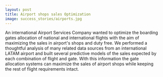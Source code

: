 ```yaml
---
layout: post
title: Airport shops sales Optimization
image: success_stories/airports.jpg
---
```


An international Airport Services Company wanted to optimize the boarding gates allocation of national and international flights with the aim of maximizing the sales in airport's shops and duty free. We performed a thoughtful analysis of many related data sources from an international LATAM airport and built several predictive models of the sales expected by each combination of flight and gate. With this information the gate allocation systems can maximize the sales of airport shops while keeping the rest of flight requirements intact. 
